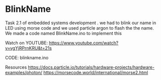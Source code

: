 # BlinkName
Task 2.1 of embedded systems development . we had to blink our name in LED using morse code and we used particle argon to flash the the name. We made a code named BlinkName.ino to implement this 

Watch on YOUTUBE: https://www.youtube.com/watch?v=vgYjRPrnKRU&t=21s

CODE:  blinkname.ino

Resources
https://docs.particle.io/tutorials/hardware-projects/hardware-examples/photon/
https://morsecode.world/international/morse2.html
